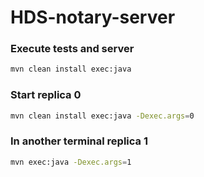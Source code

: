 # HDS-notary-server

### Execute tests and server
```bash
mvn clean install exec:java
```

### Start replica 0
```bash
mvn clean install exec:java -Dexec.args=0
```

### In another terminal replica 1
```bash
mvn exec:java -Dexec.args=1
```


